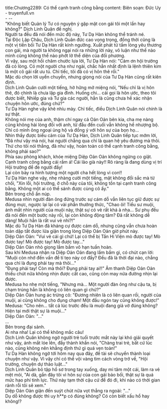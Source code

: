 title:Chương2289: Có thể cạnh tranh công bằng
content:
Biên soạn: Đức Uy - truyenfull.vn<br>- --<br>"Không biết Quản lý Tư có nguyện ý gặp mặt con gái tôi một lần hay không?" Dịch Linh Quân đề nghị.<br>Người ta đều đã nói đến mức độ này, Tư Dạ Hàn không thể tránh né.<br>Tại Độc Lập Châu, Dịch Linh Quân đức cao vọng trọng, đồng thời cũng là một vị tiền bối Tư Dạ Hàn rất kính ngưỡng. Xuất phát từ tấm lòng yêu thương con gái, mà người ta không ngại nói ra những lời này, vô luận như thế nào mình cũng không thể nào phớt lờ thể diện của đối phương.<br>Vì vậy, sau một hồi châm chước lựa lời, Tư Dạ Hàn nói: "Cảm ơn hội trưởng đã có lòng. Có một người cha như ngài, chắc hẳn nhất định là lệnh thiên kim là một cô gái rất ưu tú. Chỉ tiếc, tôi đã có vị hôn thê rồi."<br>Mặc dù chọn lời uyển chuyển, nhưng giọng nói của Tư Dạ Hàn cũng rất kiên định.<br>Dịch Linh Quân cười một tiếng, hờ hững mở miệng nói, "Nếu chỉ là vị hôn thê, đó chính là chưa lập gia đình. Huống chi... cái gọi là hôn ước, theo tôi được biết, Nhiếp gia và Tư gia các người, hẳn là cũng chưa hề xác nhận chuyện hôn ước, đúng chứ?"<br>Tư Dạ Hàn nghe vậy khẽ nhíu mày. Chỉ tiếc, điều Dịch Linh Quân nói chính là sự thật.<br>Không nói mẹ của anh, thậm chí ngay cả Oản Oản bên kia, cha mẹ nàng cũng không hài lòng đối với anh, từ đầu đến cuối vẫn không hề nhượng bộ.<br>Chỉ có mình ông ngoại ủng hộ và đồng ý với hôn sự của bọn họ...<br>Nhìn thấy được biểu cảm của Tư Dạ Hàn, Dịch Linh Quân tiếp tục mớm lời, "Đã như vậy mà nói, hai người chẳng qua chỉ là quan hệ yêu đương mà thôi. Thứ cho tôi nói thẳng, đã như vậy, hoàn toàn có thể cạnh tranh công bằng, không phải sao?"<br>Phía sau phòng khách, khóe miệng Diệp Oản Oản không ngừng co giật.<br>Cạnh tranh công bằng cái rắm á! Cái lão già này!! Rõ ràng là đang dùng vị trí Hội trưởng để đè người đấy!<br>Lại còn bày ra hình tượng một người cha hết lòng vì con!!<br>Tư Dạ Hàn nghe vậy, nhẹ nhàng cười một tiếng, mặt không đổi sắc mà từ chối, "Xin lỗi, hội trưởng, ở chỗ này của tôi, không tồn tại cạnh tranh công bằng. Không một ai có thể sánh được cùng cô ấy."<br>Bên trong chỗ ẩn núp.<br>Medusa nhìn người đàn ông đứng trước sự cám dỗ vẫn liên tục giữ được sự đúng mực, ngược lại lại có vài phần thưởng thức, "Chao ôi! Tiểu sư muội, ánh mắt nhìn người của muội này, thật sự có vẻ rất khá à nha... Sư phụ đều đã nói đến một bước này rồi, lại còn không động tâm? Đã rất không dễ dàng! Muội hẳn là rất vui vẻ nhỉ?!"<br>Mặc dù Tư Dạ Hàn đã kháng cự được cám dỗ, nhưng cũng vẫn chưa hoàn toàn dập tắt được lửa giận trong lòng Diệp Oản Oản giờ phút này.<br>Diệp Oản Oản: "Vui vẻ cái gì chứ! Lại có thể bị Tần Hi Viện mò được tay! Mò được tay! Mò được tay! Mò được tay..."<br>Diệp Oản Oản nhỏ giọng lầm bầm vô hạn tuần hoàn.<br>Sau khi Medusa nhận ra Diệp Oản Oản đang lầm bầm gì, có chút cạn lời: "Muội còn nhớ đến vấn đề tí tẹo này cơ đấy? Đều đã là thời đại nào, chẳng qua chỉ là đụng phải tay mà thôi..."<br>"Đụng phải tay! Còn mà thôi? Đụng phải tay ai!!" Âm thanh Diệp Oản Oản thiếu chút nữa không nhịn được cất cao, cũng còn may nửa đường nhịn lại được.<br>Medusa ho nhẹ một tiếng, "Nhưng mà... Một người đàn ông như cậu ta, bị chạm trúng hẳn là không có liên quan gì chứ?"<br>Diệp Oản Oản hung ác trừng cô: "Đương nhiên là có liên quan rồi, người của muội, ai cũng không cho đụng chạm! Một đầu ngón tay cũng không được!"<br>Medusa: "Cho nên... tất cả lúc trước đều là muội đang giả vờ đúng không? Hiện tại mới thật sự là muội..."<br>Diệp Oản Oản: "..."<br>...<br>Bên trong đại sảnh.<br>Ai nha nha! Lại có thể không mắc câu!<br>Dịch Linh Quân không ngờ người trẻ tuổi trước mắt này lại khó giải quyết như vậy, ánh mắt lóe lên, đầy thành khẩn nói, "Chàng trai trẻ, bất cứ lúc nào, cũng không nên khẳng định thứ gì quá vẹn toàn!"<br>Tư Dạ Hàn không ngờ tới hôm nay qua đây, đề tài sẽ chuyển thành loại chuyện như vậy. Vì vậy chỉ có thể vội vàng tìm cách vòng trở về, "Hội trưởng, chuyện dự thảo luật..."<br>Dịch Linh Quân bỏ tập hồ sơ trong tay xuống, day mi tâm một cái, làm ra vẻ mệt mỏi, "Ai dà, gần đây tôi vì hôn sự của con gái bảo bối, thật sự là quá mức hao phí tinh lực. Thứ này tạm thời cậu cứ để đó đi, khi nào có thời gian rảnh rỗi tôi sẽ xem."<br>Diệp Oản Oản giận đến suýt chút nữa vọt thẳng ra ngoài: "..."<br>Dụ dỗ không được thì uy h**p có đúng không? Có còn biết xấu hổ hay không!?